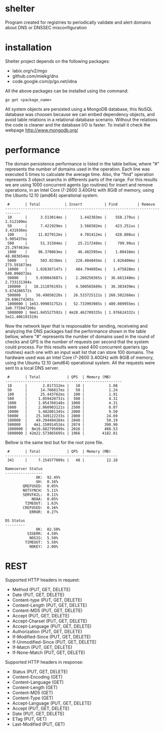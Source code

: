 shelter
=======

Program created for registries to periodically validate and alert domains about DNS or
DNSSEC misconfiguration

installation
============

Shelter project depends on the following packages:
* labix.org/v2/mgo
* github.com/miekg/dns
* code.google.com/p/go.net/idna

All the above packages can be installed using the command:

```
go get <package_name>
```

All system objects are persisted using a MongoDB database, this NoSQL database was choosen
because we can embed dependency objects, and avoid table relations in a relational
database scenario. Without the relations the code is cleaner and the database I/O is
faster. To install it check the webpage http://www.mongodb.org/

performance
===========

The domain persistence performance is listed in the table bellow, where "#" represents the
number of domains used in the operation. Each line was executed 5 times to calculate the
average time. Also, the "find" operation represents 3 object searchs in differents parts
of the range. For this results we are using 1000 concurrent agents (go routines) for
insert and remove operations, in an Intel Core i7-2600 3.40GHz with 8GiB of memory, using
the Ubuntu 12.10 (amd64) operational system.

```
 #       | Total           | Insert          | Find         | Remove
-----------------------------------------------------------------------------
 10      |      3.513014ms |      1.442383ms |    558.179us |      1.512109ms
 50      |      7.421929ms |      3.566502ms |    423.251us |      3.431936ms
 100     |     11.027912ms |      4.701412ms |    420.808us |      5.905437ms
 500     |      51.31504ms |     25.217248ms |     799.99us |     25.297463ms
 1000    |     96.370863ms |     46.482595ms |    1.00416ms |     48.883654ms
 5000    |      503.0236ms |    228.404845ms |   1.026406ms |    273.591873ms
 10000   |    1.026367147s |    484.794695ms |   1.475828ms |    540.096072ms
 50000   |    5.030043687s |    2.260250365s |  36.661348ms |    2.733131384s
 100000  |   10.211076193s |    4.500565689s |  36.303439ms |    5.674206572s
 500000  |    56.49850228s |   26.533725121s | 268.502266ms |   29.696274265s
 1000000 | 1m53.999031752s |   52.733993985s | 489.089955ms |  1m0.775947206s
 5000000 | 9m41.845527592s | 4m28.462709335s | 1.976624332s | 5m11.406193319s
```

Now the network layer that is responsable for sending, receiveing and analyzing the DNS
packages had the performance shown in the table bellow, where "#" represents the number of
domains used in the round of checks and QPS is the number of requests per second that the
system could process. For this results were used 400 concurrent queriers (go routines)
each one with an input wait list that can store 100 domains. The hardware used was an
Intel Core i7-2600 3.40GHz with 8GiB of memory, using the Ubuntu 12.10 (amd64) operational
system. All the requests were sent to a local DNS server.

```
 #       | Total            | QPS  | Memory (MB)
-----------------------------------------------------
 10      |       2.817312ms |   10 |           1.08
 50      |      14.766817ms |   50 |           1.24
 100     |      25.443762ms |  100 |           1.91
 500     |     1.059420731s |  500 |           4.31
 1000    |     1.054760148s | 1000 |           4.31
 5000    |     2.060903121s | 2500 |           8.07
 10000   |     5.402801345s | 2000 |           9.50
 50000   |    25.349122233s | 2000 |          24.69
 100000  |    49.294494104s | 2040 |          50.19
 500000  |   4m1.158914516s | 2074 |         390.90
 1000000 |  8m16.682795099s | 2016 |         488.53
 5000000 | 42m22.573865695s | 1966 |        4182.01
```

Bellow is the same test but for the root zone file.

```
 #       | Total            | QPS  | Memory (MB)
---------------------------------------------------
 341     |     7.154577009s |   48 |          12.18

Nameserver Status
-----------------
              OK:  92.45%
              UH:  0.16%
        QREFUSED:  0.05%
        NOTSYNCH:  5.11%
        SERVFAIL:  0.11%
            NOAA:  0.05%
         TIMEOUT:  1.63%
        CREFUSED:  0.16%
           ERROR:  0.27%

DS Status
---------
              OK:  82.50%
          SIGERR:  4.50%
           NOSIG:  5.50%
         TIMEOUT:  5.50%
           NOKEY:  2.00%
```

REST
====

Supported HTTP headers in request:
*  Method (PUT, GET, DELETE)
*  Date (PUT, GET, DELETE)
*  Content-type (PUT, GET, DELETE)
*  Content-Length (PUT, GET, DELETE)
*  Content-MD5 (PUT, GET, DELETE)
*  Accept (PUT, GET, DELETE)
*  Accept-Charset (PUT, GET, DELETE)
*  Accept-Language (PUT, GET, DELETE)
*  Authorization (PUT, GET, DELETE)
*  If-Modified-Since (PUT, GET, DELETE)
*  If-Unmodified-Since (PUT, GET, DELETE)
*  If-Match (PUT, GET, DELETE)
*  If-None-Match (PUT, GET, DELETE)

Supported HTTP headers in response:
*  Status (PUT, GET, DELETE)
*  Content-Encoding (GET)
*  Content-Language (GET)
*  Content-Length (GET)
*  Content-MD5 (GET)
*  Content-Type (GET)
*  Accept-Language (PUT, GET, DELETE)
*  Accept (PUT, GET, DELETE)
*  Date (PUT, GET, DELETE)
*  ETag (PUT, GET)
*  Last-Modified (PUT, GET)